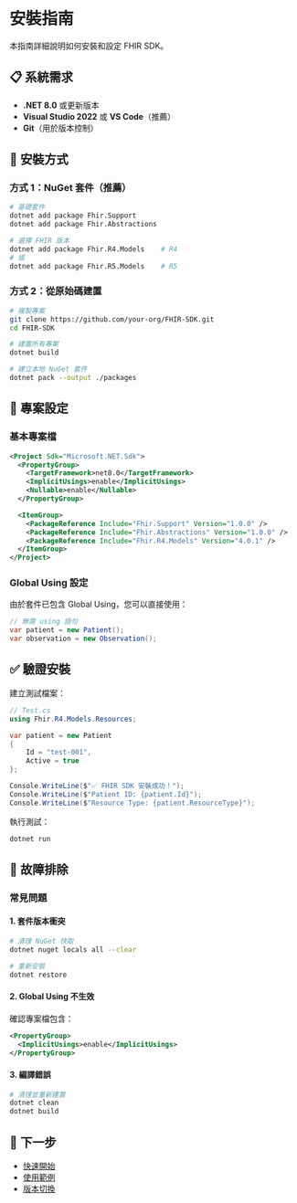 # 安裝指南

本指南詳細說明如何安裝和設定 FHIR SDK。

## 📋 系統需求

- **.NET 8.0** 或更新版本
- **Visual Studio 2022** 或 **VS Code**（推薦）
- **Git**（用於版本控制）

## 🎯 安裝方式

### 方式 1：NuGet 套件（推薦）

```bash
# 基礎套件
dotnet add package Fhir.Support
dotnet add package Fhir.Abstractions

# 選擇 FHIR 版本
dotnet add package Fhir.R4.Models    # R4
# 或
dotnet add package Fhir.R5.Models    # R5
```

### 方式 2：從原始碼建置

```bash
# 複製專案
git clone https://github.com/your-org/FHIR-SDK.git
cd FHIR-SDK

# 建置所有專案
dotnet build

# 建立本地 NuGet 套件
dotnet pack --output ./packages
```

## 🔧 專案設定

### 基本專案檔

```xml
<Project Sdk="Microsoft.NET.Sdk">
  <PropertyGroup>
    <TargetFramework>net8.0</TargetFramework>
    <ImplicitUsings>enable</ImplicitUsings>
    <Nullable>enable</Nullable>
  </PropertyGroup>

  <ItemGroup>
    <PackageReference Include="Fhir.Support" Version="1.0.0" />
    <PackageReference Include="Fhir.Abstractions" Version="1.0.0" />
    <PackageReference Include="Fhir.R4.Models" Version="4.0.1" />
  </ItemGroup>
</Project>
```

### Global Using 設定

由於套件已包含 Global Using，您可以直接使用：

```csharp
// 無需 using 語句
var patient = new Patient();
var observation = new Observation();
```

## ✅ 驗證安裝

建立測試檔案：

```csharp
// Test.cs
using Fhir.R4.Models.Resources;

var patient = new Patient
{
    Id = "test-001",
    Active = true
};

Console.WriteLine($"✅ FHIR SDK 安裝成功！");
Console.WriteLine($"Patient ID: {patient.Id}");
Console.WriteLine($"Resource Type: {patient.ResourceType}");
```

執行測試：

```bash
dotnet run
```

## 🐛 故障排除

### 常見問題

#### 1. 套件版本衝突

```bash
# 清理 NuGet 快取
dotnet nuget locals all --clear

# 重新安裝
dotnet restore
```

#### 2. Global Using 不生效

確認專案檔包含：

```xml
<PropertyGroup>
  <ImplicitUsings>enable</ImplicitUsings>
</PropertyGroup>
```

#### 3. 編譯錯誤

```bash
# 清理並重新建置
dotnet clean
dotnet build
```

## 🔗 下一步

- [快速開始](quick-start.md)
- [使用範例](usage-examples.md)
- [版本切換](version-switching.md)
